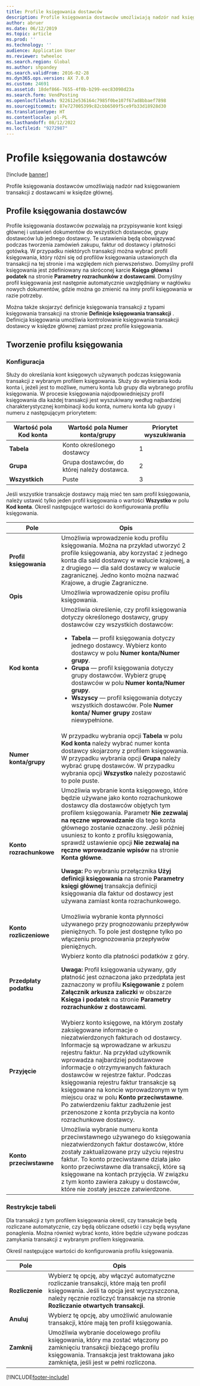 ```yaml
---
title: Profile księgowania dostawców
description: Profile księgowania dostawców umożliwiają nadzór nad księgowaniem transakcji z dostawcami w księdze głównej.
author: abruer
ms.date: 06/12/2019
ms.topic: article
ms.prod: ''
ms.technology: ''
audience: Application User
ms.reviewer: twheeloc
ms.search.region: Global
ms.author: shpandey
ms.search.validFrom: 2016-02-28
ms.dyn365.ops.version: AX 7.0.0
ms.custom: 24691
ms.assetid: 18def866-7655-4f0b-b299-eec83098d23a
ms.search.form: VendPosting
ms.openlocfilehash: 922612e536164c7985f0be107f67ad8bbaef7898
ms.sourcegitcommit: 87e727005399c82cbb6509f5ce9fb33d18928d30
ms.translationtype: HT
ms.contentlocale: pl-PL
ms.lasthandoff: 08/12/2022
ms.locfileid: "9272987"
---
```

# <a name="vendor-posting-profiles"></a>Profile księgowania dostawców

[!include [banner](../includes/banner.md)]

Profile księgowania dostawców umożliwiają nadzór nad księgowaniem transakcji z dostawcami w księdze głównej.

## <a name="vendor-posting-profiles"></a>Profile księgowania dostawców

Profile księgowania dostawców pozwalają na przypisywanie kont księgi głównej i ustawień dokumentów do wszystkich dostawców, grupy dostawców lub jednego dostawcy. Te ustawienia będą obowiązywać podczas tworzenia zamówień zakupu, faktur od dostawcy i płatności gotówką. W przypadku niektórych transakcji można wybrać profil księgowania, który różni się od profilów księgowania ustawionych dla transakcji na tej stronie i ma względem nich pierwszeństwo. Domyślny profil księgowania jest zdefiniowany na skróconej karcie **Księga główna i podatek** na stronie  **Parametry rozrachunków z dostawcami**. Domyślny profil księgowania jest następnie automatycznie uwzględniany w nagłówku nowych dokumentów, gdzie można go zmienić na inny profil księgowania w razie potrzeby.

Można także skojarzyć definicje księgowania transakcji z typami księgowania transakcji na stronie **Definicje księgowania transakcji** . Definicja księgowania umożliwia kontrolowanie księgowania transakcji dostawcy w księdze głównej zamiast przez profile księgowania.

## <a name="creating-a-posting-profile"></a>Tworzenie profilu księgowania
### <a name="setup"></a>**Konfiguracja**

Służy do określania kont księgowych używanych podczas księgowania transakcji z wybranym profilem księgowania. Służy do wybierania kodu konta i, jeżeli jest to możliwe, numeru konta lub grupy dla wybranego profilu księgowania. W procesie księgowania najodpowiedniejszy profil księgowania dla każdej transakcji jest wyszukiwany według najbardziej charakterystycznej kombinacji kodu konta, numeru konta lub gyupy i numeru z następującym priorytetem:

| Wartość pola **Kod konta** | Wartość pola **Numer konta/grupy**        | Priorytet wyszukiwania |
|------------------------------|---------------------------------------------|-----------------|
| **Tabela**                    | Konto określonego dostawcy                     | 1               |
| **Grupa**                    | Grupa dostawców, do której należy dostawca. | 2               |
| **Wszystkich**                      | Puste                                       | 3               |

Jeśli wszystkie transakcje dostawcy mają mieć ten sam profil księgowania, należy ustawić tylko jeden profil księgowania o wartości **Wszystko** w polu **Kod konta**. Określ następujące wartości do konfigurowania profilu księgowania.

<table>
<thead>
<tr class="header">
<th>Pole</th>
<th>Opis</th>
</tr>
</thead>
<tbody>
<tr class="odd">
<td><strong>Profil księgowania</strong></td>
<td>Umożliwia wprowadzenie kodu profilu księgowania. Można na przykład utworzyć 2 profile księgowania, aby korzystać z jednego konta dla sald dostawcy w walucie krajowej, a z drugiego — dla sald dostawcy w walucie zagranicznej. Jedno konto można nazwać Krajowe, a drugie Zagraniczne.</td>
</tr>
<tr class="even">
<td><strong>Opis</strong></td>
<td>Umożliwia wprowadzenie opisu profilu księgowania.</td>
</tr>
<tr class="odd">
<td><strong>Kod konta</strong></td>
<td>Umożliwia określenie, czy profil księgowania dotyczy określonego dostawcy, grupy dostawców czy wszystkich dostawców:
<ul>
<li><strong>Tabela</strong> — profil księgowania dotyczy jednego dostawcy. Wybierz konto dostawcy w polu <strong>Numer konta/Numer grupy</strong>.</li>
<li><strong>Grupa</strong> — profil księgowania dotyczy grupy dostawców. Wybierz grupę dostawców w polu <strong>Numer konta/Numer grupy</strong>.</li>
<li><strong>Wszyscy</strong> — profil księgowania dotyczy wszystkich dostawców. Pole <strong>Numer konta/ Numer grupy</strong> zostaw niewypełnione.</li>
</ul></td>
</tr>
<tr class="even">
<td><strong>Numer konta/grupy</strong></td>
<td>W przypadku wybrania opcji <strong>Tabela</strong> w polu <strong>Kod konta</strong> należy wybrać numer konta dostawcy skojarzony z profilem księgowania. W przypadku wybrania opcji <strong>Grupa</strong> należy wybrać grupę dostawców. W przypadku wybrania opcji <strong>Wszystko</strong> należy pozostawić to pole puste.</td>
</tr>
<tr class="odd">
<td><strong>Konto rozrachunkowe</strong></td>
<td>Umożliwia wybranie konta księgowego, które będzie używane jako konto rozrachunkowe dostawcy dla dostawców objętych tym profilem księgowania. Parametr <strong>Nie zezwalaj na ręczne wprowadzanie</strong> dla tego konta głównego zostanie oznaczony. Jeśli później usuniesz to konto z profilu księgowania, sprawdź ustawienie  opcji <strong>Nie zezwalaj na ręczne wprowadzanie wpisów </strong> na stronie <strong>Konta główne</strong>. 
<p><strong>Uwaga: </strong>Po wybraniu przełącznika <strong>Użyj definicji księgowania</strong> na stronie <strong>Parametry księgi głównej</strong> transakcja definicji księgowania dla faktur od dostawcy jest używana zamiast konta rozrachunkowego.</p>
</td>
</tr>
<tr class="even">
<td><strong>Konto rozliczeniowe</strong></td>
<td>Umożliwia wybranie konta płynności używanego przy prognozowaniu przepływów pieniężnych. To pole jest dostępne tylko po włączeniu prognozowania przepływów pieniężnych.</td>
</tr>
<tr class="odd">
<td><strong>Przedpłaty podatku</strong></td>
<td>Wybierz konto dla płatności podatków z góry.
<p><strong>Uwaga:</strong> Profil księgowania używany, gdy płatność jest oznaczona jako przedpłata jest zaznaczony w profilu <strong>Księgowanie</strong> z polem <strong>Załącznik arkusza zaliczki</strong> w obszarze <strong>Księga i podatek</strong> na stronie <strong>Parametry rozrachunków z dostawcami</strong>.</p>
</td>
</tr>
<tr class="even">
<td><strong>Przyjęcie</strong></td>
<td>Wybierz konto księgowe, na którym zostały zaksięgowane informacje o niezatwierdzonych fakturach od dostawcy. Informacje są wprowadzane w arkuszu rejestru faktur. Na przykład użytkownik wprowadza najbardziej podstawowe informacje o otrzymywanych fakturach dostawców w rejestrze faktur. Podczas księgowania rejestru faktur transakcje są księgowane na koncie wprowadzonym w tym miejscu oraz w polu <strong>Konto przeciwstawne</strong>. Po zatwierdzeniu faktur zadłużenie jest przenoszone z konta przybycia na konto rozrachunkowe dostawcy.</td>
</tr>
<tr class="odd">
<td><strong>Konto przeciwstawne</strong></td>
<td>Umożliwia wybranie numeru konta przeciwstawnego używanego do księgowania niezatwierdzonych faktur dostawców, które zostały zaktualizowane przy użyciu rejestru faktur. To konto przeciwstawne działa jako konto przeciwstawne dla transakcji, które są księgowane na kontach przyjęcia. W związku z tym konto zawiera zakupy u dostawców, które nie zostały jeszcze zatwierdzone.</td>
</tr>
</tbody>
</table>


### <a name="table-restrictions"></a>**Restrykcje tabeli**

Dla transakcji z tym profilem księgowania określ, czy transakcje będą rozliczane automatycznie, czy będą obliczane odsetki i czy będą wysyłane ponaglenia. Można również wybrać konto, które będzie używane podczas zamykania transakcji z wybranym profilem księgowania.

Określ następujące wartości do konfigurowania profilu księgowania.

| Pole          | Opis                                                                                                                                                                                                    |
|----------------|----------------------------------------------------------------------------------------------------------------------------------------------------------------------------------------------------------------|
| **Rozliczenie** | Wybierz tę opcję, aby włączyć automatyczne rozliczanie transakcji, które mają ten profil księgowania. Jeśli ta opcja jest wyczyszczona, należy ręcznie rozliczyć transakcje na stronie **Rozliczanie otwartych transakcji**. |
| **Anuluj**     | Wybierz tę opcję, aby umożliwić anulowanie transakcji, które mają ten profil księgowania.                                                                                                               |
| **Zamknij**      | Umożliwia wybranie docelowego profilu księgowania, który ma zostać włączony po zamknięciu transakcji bieżącego profilu księgowania. Transakcja jest traktowana jako zamknięta, jeśli jest w pełni rozliczona.                                       |


[!INCLUDE[footer-include](../../includes/footer-banner.md)]
